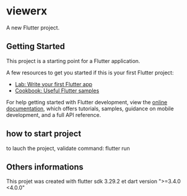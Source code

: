 # viewerx

A new Flutter project.

## Getting Started

This project is a starting point for a Flutter application.

A few resources to get you started if this is your first Flutter project:

- [Lab: Write your first Flutter app](https://docs.flutter.dev/get-started/codelab)
- [Cookbook: Useful Flutter samples](https://docs.flutter.dev/cookbook)

For help getting started with Flutter development, view the
[online documentation](https://docs.flutter.dev/), which offers tutorials,
samples, guidance on mobile development, and a full API reference.

## how to start project

to lauch the project, validate command: flutter run

## Others informations

This projet was created with flutter sdk 3.29.2 et dart version ">=3.4.0 <4.0.0"
